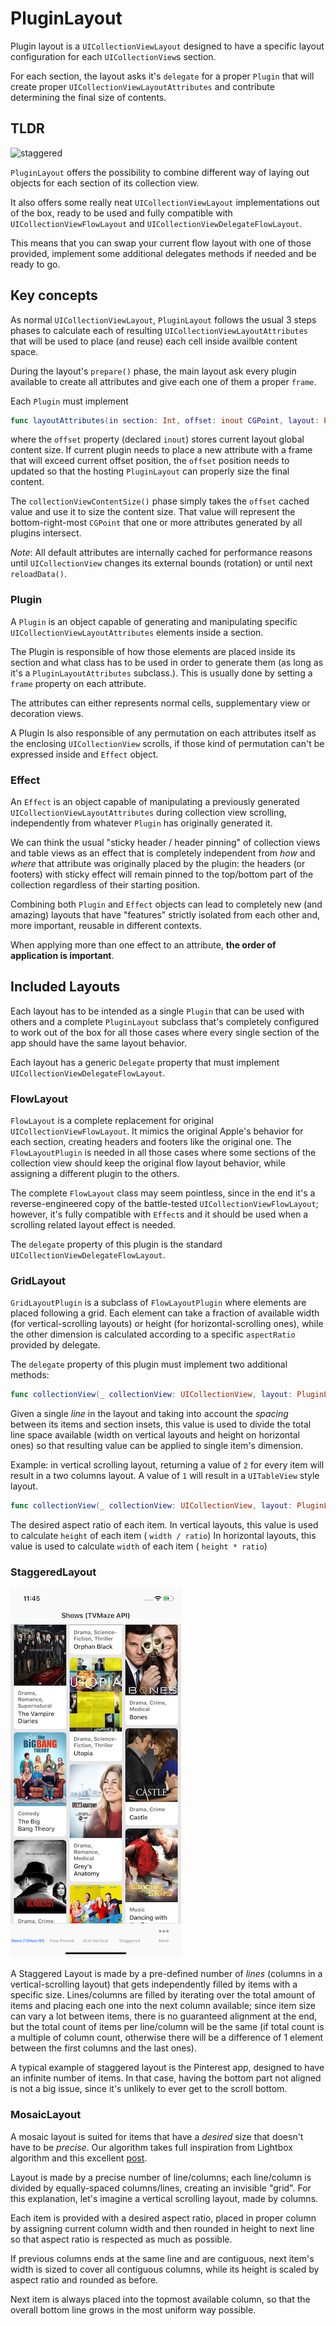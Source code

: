 # PluginLayout

Plugin layout is a `UICollectionViewLayout` designed to have a specific layout configuration for each `UICollectionView`s section.



For each section, the layout asks it's `delegate` for a proper `Plugin` that will create proper `UICollectionViewLayoutAttributes` and contribute determining the final size of contents.

## TLDR

![staggered](docs/gif/plugin-staggered.gif)

`PluginLayout` offers the possibility to combine different way of laying out objects for each section of its collection view.

It also offers some really neat `UICollectionViewLayout` implementations out of the box, ready to be used and fully compatible with `UICollectionViewFlowLayout` and `UICollectionViewDelegateFlowLayout`.

This means that you can swap your current flow layout with one of those provided, implement some additional delegates methods if needed and be ready to go. 

## Key concepts

As normal `UICollectionViewLayout`, `PluginLayout` follows the usual 3 steps phases to calculate each of resulting `UICollectionViewLayoutAttributes` that will be used to place (and reuse) each cell inside availble content space.

During the layout's `prepare()` phase, the main layout ask every plugin available to create all attributes and give each one of them a proper `frame`.

Each `Plugin` must implement 

```swift
func layoutAttributes(in section: Int, offset: inout CGPoint, layout: PluginLayout) -> [PluginLayoutAttributes]
```
where the `offset` property (declared `inout`) stores current layout global content size.
If current plugin needs to place a new attribute with a frame that will exceed current offset position, the `offset` position needs to updated so that the hosting `PluginLayout` can properly size the final content.

The `collectionViewContentSize()` phase simply takes the `offset` cached value and use it to size the content size. That value will represent the bottom-right-most `CGPoint` that one or more attributes generated by all plugins intersect. 

*Note*:
All default attributes are internally cached for performance reasons until `UICollectionView` changes its external bounds (rotation) or until next `reloadData()`.


### Plugin

A `Plugin` is an object capable of generating and manipulating specific `UICollectionViewLayoutAttributes` elements inside a section.

The Plugin is responsible of how those elements are placed inside its section and what class has to be used in order to generate them (as long as it's a `PluginLayoutAttributes` subclass.). This is usually done by setting a `frame` property on each attribute.

The attributes can either represents normal cells, supplementary view or decoration views.

A Plugin Is also responsible of any permutation on each attributes itself as the enclosing `UICollectionView` scrolls, if those kind of permutation can't be expressed inside and `Effect` object.

### Effect 

An `Effect` is an object capable of manipulating a previously generated `UICollectionViewLayoutAttributes` during collection view scrolling, independently from whatever `Plugin` has originally generated it.

We can think the usual "sticky header / header pinning" of collection views and table views as an effect that is completely independent from *how* and *where* that attribute was originally placed by the plugin: the headers (or footers) with sticky effect will remain pinned to the top/bottom part of the collection regardless of their starting position.

Combining both `Plugin` and `Effect` objects can lead to completely new (and amazing) layouts that have "features" strictly isolated from each other and, more important, reusable in different contexts.

When applying more than one effect to an attribute, **the order of application is important**. 


## Included Layouts

Each layout has to be intended as a single  `Plugin` that can be used with others and a complete `PluginLayout` subclass that's completely configured to work out of the box for all those cases where every single section of the app should have the same layout behavior.

Each layout has a generic `Delegate` property that must implement `UICollectionViewDelegateFlowLayout`. 

### FlowLayout

`FlowLayout` is a complete replacement for original `UICollectionViewFlowLayout`. It mimics the original Apple's behavior for each section, creating headers and footers like the original one.
The `FlowLayoutPlugin` is needed in all those cases where some sections of the collection view should keep the original flow layout behavior, while assigning a different plugin to the others.

The complete `FlowLayout` class may seem pointless, since in the end it's a reverse-engineered copy of the battle-tested `UICollectionViewFlowLayout`; however, it's fully compatible with `Effect`s and it should be used when a scrolling related layout effect is needed.

The `delegate` property of this plugin is the standard `UICollectionViewDelegateFlowLayout`.

### GridLayout

`GridLayoutPlugin` is a subclass of `FlowLayoutPlugin` where elements are placed following a grid.
Each element can take a fraction of available width (for vertical-scrolling layouts) or height (for horizontal-scrolling ones), while the other dimension is calculated according to a specific `aspectRatio` provided by delegate.

The `delegate` property of this plugin must implement two additional methods: 
```swift
func collectionView(_ collectionView: UICollectionView, layout: PluginLayout, lineFractionAt indexPath: IndexPath) -> Int
```
Given a single *line* in the layout and taking into account the *spacing* between its items and section insets, this value is used to divide the total line space available (width on vertical layouts and height on horizontal ones) so that resulting value can be applied to single item's dimension. 

Example: in vertical scrolling layout, returning a value of `2` for every item will result in a two columns layout. A value of `1` will result in a `UITableView` style layout.  


```swift
func collectionView(_ collectionView: UICollectionView, layout: PluginLayout, aspectRatioAt indexPath: IndexPath) -> CGFloat
```

The desired aspect ratio of each item.
In vertical layouts, this value is used to calculate `height` of each item ( `width / ratio`)
In horizontal layouts, this value is used to calculate `width` of each item ( `height * ratio`)

### StaggeredLayout

![staggered](docs/images/staggered.png)

A Staggered Layout is made by a pre-defined number of *lines* (columns in a vertical-scrolling layout) that gets independently filled by items with a specific size.
Lines/columns are filled by iterating over the total amount of items and placing each one into the next column available; since item size can vary a lot between items, there is no guaranteed alignment at the end, but the total count of items per line/column will be the same (if total count is a multiple of column count, otherwise there will be a difference of 1 element between the first columns and the last ones).

A typical example of staggered layout is the Pinterest app, designed to have an infinite number of items. In that case, having the bottom part not aligned is not a big issue, since it's unlikely to ever get to the scroll bottom.


### MosaicLayout

A mosaic layout is suited for items that have a *desired* size that doesn't have to be *precise*. Our algorithm takes full inspiration from Lightbox algorithm and this excellent [post](https://blog.vjeux.com/2012/image/image-layout-algorithm-lightbox.html).

Layout is made by a precise number of line/columns; each line/column is divided by equally-spaced columns/lines, creating an invisible "grid". For this explanation, let's imagine a vertical scrolling layout, made by columns.

Each item is provided with a desired aspect ratio, placed in proper column by assigning current column width and then rounded in height to next line so that aspect ratio is respected as much as possible.

If previous columns ends at the same line and are contiguous, next item's width is sized to cover all contiguous columns, while its height is scaled by aspect ratio and rounded as before.

Next item is always placed into the topmost available column, so that the overall bottom line grows in the most uniform way possible.

